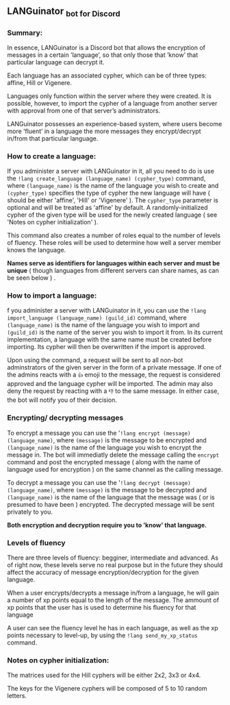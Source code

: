 
##  LANGuinator <sub>  bot for Discord </sub>

### Summary:

<p>In essence, LANGuinator is a Discord bot that allows the encryption of messages in a certain ’language’, so that only those that ’know’ that particular language can decrypt it.</p>

<p>Each language has an associated cypher, which can be of three types: affine, Hill or Vigenere. </p>

<p>Languages only function within the server where they were created. It is possible, however, to import the cypher of a language from another server with approval from one of that server’s administrators.</p>

<p>LANGuinator possesses an experience-based system, where users become more ’fluent’ in a language the more messages they encrypt/decrypt in/from that particular language.</p> 

### How to create a language:
<p>If you administer a server with LANGuinator in it, all you need to do is use the <code>!lang create_language (language_name) (cypher_type)</code> command, where <code>(language_name)</code> is the name of the language you wish to create and <code>(cypher_type)</code> specifies the type of cypher the new language will have ( should be either 'affine', 'Hill' or 'Vigenere' ). The <code>cypher_type</code> parameter is optional and will be treated as 'affine' by default. A randomly-initialized cypher of the given type will be used for the newly created language ( see 'Notes on cypher initialization' ). </p> 

<p>This command also creates a number of roles equal to the number of levels of fluency. These roles will be used to determine how well a server member knows the language.</p>

**Names serve as identifiers for languages within each server and must be unique** ( though languages from different servers can share names, as can be seen below ) .

### How to import a language:
<p>f you administer a server with LANGuinator in it, you can use the <code>!lang import_language (language_name) (guild_id)</code> command, where <code>(language_name)</code> is the name of the language you wish to import and <code>(guild_id)</code> is the name of the server you wish to import it from. In its current implementation, a language with the same name must be created before importing. Its cypher will then be overwritten if the import is approved.</p>
  
 <p>Upon using the command, a request will be sent to all non-bot adminstrators of the given server in the form of a private message. If one of the admins reacts with a <code>👍</code> emoji to the message, the request is considered approved and the language cypher will be imported. The admin may also deny the request by reacting with a <code>👎</code> to the same message. In either case, the bot will notify you of their decision.</p> 
 
### Encrypting/ decrypting messages
<p> To encrypt a message you can use the '<code>!lang encrypt (message) (language_name)</code>, where <code>(message)</code> is the message to be encrypted and <code>(language_name)</code> is the name of the language you wish to encrypt the message in. The bot will immediatly delete the message calling the <code>encrypt</code> command and post the encrypted message ( along with the name of language used for encryption ) on the same channel as the calling message.</p>

<p>To decrypt a message you can use the '<code>!lang decrypt (message) (language_name)</code>, where <code>(message)</code> is the message to be decrypted and <code>(language_name)</code> is the name of the language that the message was ( or is presumed to have been ) encrypted. The decrypted message will be sent privately to you.</p>

**Both encryption and decryption require you to 'know' that language.**

### Levels of fluency
<p> There are three levels of fluency: begginer, intermediate and advanced. As of right now, these levels serve no real purpose but in the future they should affect the accuracy of message encryption/decryption for the given language.</p>
  
<p>When a user encrypts/decrypts a message in/from a language, he will gain a number of xp points equal to the length of the message. The ammount of xp points that the user has is used to determine his fluency for that language </p>

<p> A user can see the fluency level he has in each language, as well as the xp points necessary to level-up, by using the <code>!lang send_my_xp_status</code> command.</p>
  

### Notes on cypher initialization:
<p>The matrices used for the Hill cyphers will be either 2x2, 3x3 or 4x4.</p>

<p>The keys for the Vigenere cyphers will be composed of 5 to 10 random letters.</p>


